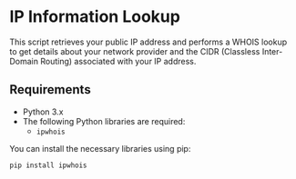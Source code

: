 # IP Information Lookup

This script retrieves your public IP address and performs a WHOIS lookup to get details about your network provider and the CIDR (Classless Inter-Domain Routing) associated with your IP address.

## Requirements

- Python 3.x
- The following Python libraries are required:
  - `ipwhois`

You can install the necessary libraries using pip:

```bash
pip install ipwhois
```
